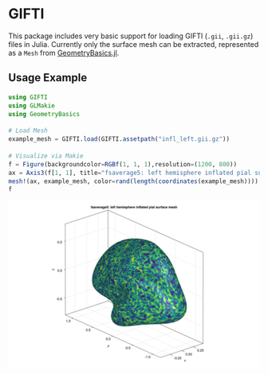 # GIFTI

This package includes very basic support for loading GIFTI (`.gii`, `.gii.gz`) files in Julia. Currently only the surface mesh can be extracted, represented as a `Mesh` from [GeometryBasics.jl](https://github.com/JuliaGeometry/GeometryBasics.jl).

## Usage Example

```julia
using GIFTI
using GLMakie
using GeometryBasics

# Load Mesh
example_mesh = GIFTI.load(GIFTI.assetpath("infl_left.gii.gz"))

# Visualize via Makie
f = Figure(backgroundcolor=RGBf(1, 1, 1),resolution=(1200, 800))
ax = Axis3(f[1, 1], title="fsaverage5: left hemisphere inflated pial surface mesh", aspect=:data)
mesh!(ax, example_mesh, color=rand(length(coordinates(example_mesh))))
f
```

![](./test/assets/figure.png)
